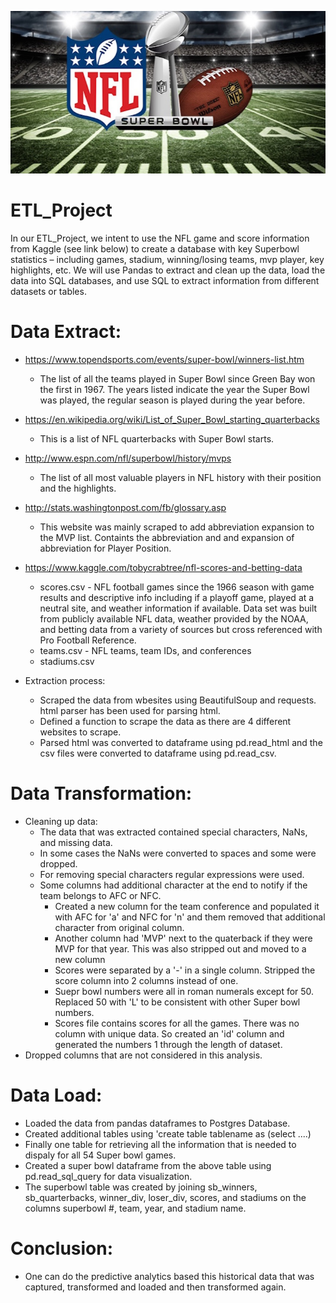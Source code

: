 ![Super Bowl](super_bowl_3.png)

# ETL_Project

In our ETL_Project, we intent to use the NFL game and score information from Kaggle (see link below) to create a database with key Superbowl statistics – including games, stadium, winning/losing teams, mvp player, key highlights, etc.  We will use Pandas to extract and clean up the data, load the data into SQL databases, and use SQL to extract information from different datasets or tables.  

# Data Extract:
- https://www.topendsports.com/events/super-bowl/winners-list.htm
  - The list of all the teams played in Super Bowl since Green Bay won the first in 1967. The years listed indicate the year the Super Bowl was played, the regular season is 
    played during the year before.
  
- https://en.wikipedia.org/wiki/List_of_Super_Bowl_starting_quarterbacks
  - This is a list of NFL quarterbacks with Super Bowl starts.
  
- http://www.espn.com/nfl/superbowl/history/mvps
  - The list of all most valuable players in NFL history with their position and the highlights.
  
- http://stats.washingtonpost.com/fb/glossary.asp
  - This website was mainly scraped to add abbreviation expansion to the MVP list. Containts the abbreviation and and expansion of abbreviation for Player Position. 
  
- https://www.kaggle.com/tobycrabtree/nfl-scores-and-betting-data
  - scores.csv - NFL football games since the 1966 season with game results and descriptive info including if a playoff game, played at a neutral site, and weather information 
    if available. Data set was built from publicly available NFL data, weather provided by the NOAA, and betting data from a variety of sources but cross referenced with Pro 
    Football Reference.
  - teams.csv - NFL teams, team IDs, and conferences
  - stadiums.csv
- Extraction process:
  - Scraped the data from wbesites using BeautifulSoup and requests. html parser has been used for parsing html.
  - Defined a function to scrape the data as there are 4 different websites to scrape.
  - Parsed html was converted to dataframe using pd.read_html and the csv files were converted to dataframe using pd.read_csv.
   
# Data Transformation:
- Cleaning up data: 
  - The data that was extracted contained special characters, NaNs, and missing data. 
  - In some cases the NaNs were converted to spaces and some were dropped.
  - For removing special characters regular expressions were used.
  - Some columns had additional character at the end to notify if the team belongs to AFC or NFC. 
    - Created a new column for the team conference and populated it with AFC for 'a' and NFC for 'n' and them removed that additional character from original column.
    - Another column had 'MVP' next to the quaterback if they were MVP for that year. This was also stripped out and moved to a new column
    - Scores were separated by a '-' in a single column. Stripped the score column into 2 columns instead of one.
    - Suepr bowl numbers were all in roman numerals except for 50. Replaced 50 with 'L' to be consistent with other Super bowl numbers.
    - Scores file contains scores for all the games. There was no column with unique data. So created an 'id' column and generated the numbers 1 through the length of dataset.   
- Dropped columns that are not considered in this analysis.

# Data Load:
- Loaded the data from pandas dataframes to Postgres Database.
- Created additional tables using 'create table tablename as (select ....)
- Finally one table for retrieving all the information that is needed to dispaly for all 54 Super bowl games. 
- Created a super bowl dataframe from the above table using pd.read_sql_query for data visualization.
- The superbowl table was created by joining sb_winners, sb_quarterbacks, winner_div, loser_div, scores, and stadiums on the columns superbowl #, team, year, and stadium name.

# Conclusion:
  - One can do the predictive analytics based this historical data that was captured, transformed and loaded and then transformed again.

